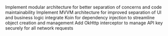 Implement modular architecture for better separation of concerns and code maintainability
Implement MVVM architecture for improved separation of UI and business logic
integrate Koin for dependency injection to streamline object creation and management
Add OkHttp interceptor to manage API key securely for all network requests
